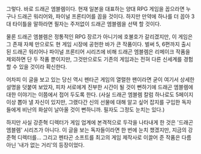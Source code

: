 그렇다. 바로 드래곤 엠블렘이다. 
현재 일본을 대표하는 양대 RPG 게임을 꼽으라면 누구나 드래곤 워리어와, 파이널 프론티어를 꼽을 것이다. 하지만 만약에 하나를 더 꼽아 3대 타이틀을 말하라면 필자는 주저없이 드래곤 엠블렘을 선택 할 것이다. 

물론 드래곤 엠블렘은 정통적인 RPG 장르가 아니기에 호불호가 갈리겠지만, 이 게임은 그 존재 자체 만으로도 현 게임 시장에 공헌한 바가 큰 작품이다. 
벌써 5, 6편까지 출시된 드래곤 워리어나 파이널 프론티어 시리즈에 비해 드래곤 엠블렘은 리메이크 작품을 제외하면 단 두 작품 뿐이지만, 그것만으로도 기존의 게임과는 전혀 다른 신세계를 경험할 수 있을 것이라 확신한다. 

어차피 이 글을 보고 있는 당신 역시 펜타곤 게임의 열렬한 팬이라면 굳이 여기서 상세한 설명을 덧붙여 보았자, 피차 서로에게 진부한 시간이 될 것이 뻔하기에 드래곤 엠블렘에 대한 이야기는 이쯤에서 접어 두도록 한다. (사실 드래곤 엠블렘 칼럼 하나로도 5페이지 이상 뽑아 낼 자신이 있지만, 그랬다간 신의 선물에 대해 알고 싶어 잡지를 구입한 독자들에게 비난의 화살이 날아올 것이 뻔하니까. 필자도 그정도 눈치는 있다.) 

하지만 사실 강준혁 디렉터가 게임 업계에 본격적으로 두각을 나타내게 한 것은 '드래곤 엠블렘' 시리즈가 아니다. 
이 글을 보는 독자들이라면 한 번에 눈치 챘겠지만, 지금의 강준혁 디렉터를... 그리고 펜타곤 소프트를 최고의 게임 제작사로 이끌어 준 작품은 다름 아닌 '내가 없는 거리'의 등장이었다. 